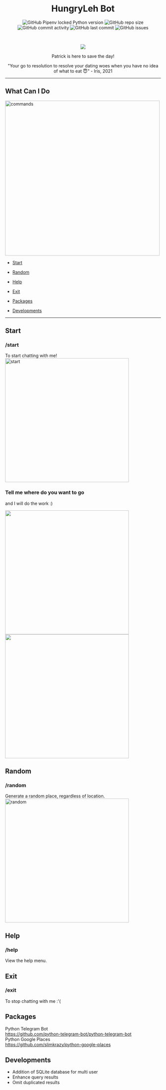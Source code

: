 
<h1 align = "center">HungryLeh Bot</h1>

<p align="center">
<img alt="GitHub Pipenv locked Python version" src="https://img.shields.io/github/pipenv/locked/python-version/aaronangxz/hungrylehbot">
<img alt="GitHub repo size" src="https://img.shields.io/github/repo-size/aaronangxz/hungrylehbot">
<br>
<img alt="GitHub commit activity" src="https://img.shields.io/github/commit-activity/m/aaronangxz/hungrylehbot">
<img alt="GitHub last commit" src="https://img.shields.io/github/last-commit/aaronangxz/hungrylehbot">
<img alt="GitHub issues" src="https://img.shields.io/github/issues/aaronangxz/hungrylehbot">
</p>
<br>
<p align="center"><img src="https://i.imgur.com/bDrj8Pd.png"></p>
<p align = "center">Patrick is here to save the day!</p>
<p align = "center">"Your go to resolution to resolve your dating woes when you have no idea of what to eat 😇" - Iris, 2021</p>

***

## What Can I Do
<img src="commands.jpg" alt="commands" width="500"/><br>

* [Start](#Start)

* [Random](#Random)

* [Help](#Help)

* [Exit](#Exit)

* [Packages](#Packages)

* [Developments](#Developments)

***

## Start
<h3>/start</h3> To start chatting with me!
<br>
<img src="./imgs/start.png" alt="start" width="400"/>

<h3>Tell me where do you want to go</h3> and I will do the work :)
<br>
<p float="left">
  <img src="./imgs/location.png" width="400" />
  <img src="./imgs/result.png" width="400" /> 
</p>

## Random
<h3>/random</h3> Generate a random place, regardless of location.
<img src="./imgs/random.png" alt="random" width="400"/>

## Help
<h3>/help</h3> View the help menu.

## Exit
<h3>/exit</h3> To stop chatting with me :'(<br>

## Packages
Python Telegram Bot<br>
https://github.com/python-telegram-bot/python-telegram-bot
<br>
Python Google Places<br>
https://github.com/slimkrazy/python-google-places


## Developments
* Addition of SQLite database for multi user
* Enhance query results
* Omit duplicated results